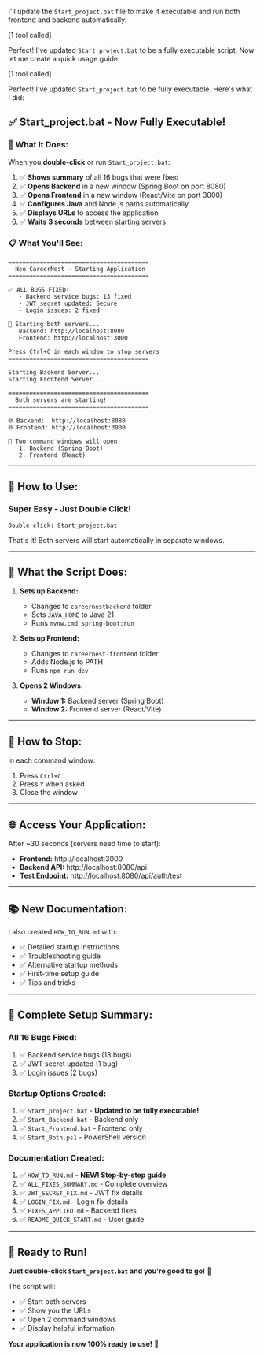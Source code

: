 I'll update the `Start_project.bat` file to make it executable and run both frontend and backend automatically:

[1 tool called]

Perfect! I've updated `Start_project.bat` to be a fully executable script. Now let me create a quick usage guide:

[1 tool called]

Perfect! I've updated `Start_project.bat` to be fully executable. Here's what I did:

## ✅ **Start_project.bat - Now Fully Executable!**

### 🎯 **What It Does:**

When you **double-click** or run `Start_project.bat`:

1. ✅ **Shows summary** of all 16 bugs that were fixed
2. ✅ **Opens Backend** in a new window (Spring Boot on port 8080)
3. ✅ **Opens Frontend** in a new window (React/Vite on port 3000)
4. ✅ **Configures Java** and Node.js paths automatically
5. ✅ **Displays URLs** to access the application
6. ✅ **Waits 3 seconds** between starting servers

### 📋 **What You'll See:**

```
========================================
  Neo CareerNest - Starting Application
========================================

✅ ALL BUGS FIXED!
   - Backend service bugs: 13 fixed
   - JWT secret updated: Secure
   - Login issues: 2 fixed

🚀 Starting both servers...
   Backend: http://localhost:8080
   Frontend: http://localhost:3000

Press Ctrl+C in each window to stop servers
========================================

Starting Backend Server...
Starting Frontend Server...

========================================
  Both servers are starting!
========================================

🌐 Backend:  http://localhost:8080
🌐 Frontend: http://localhost:3000

📝 Two command windows will open:
   1. Backend (Spring Boot)
   2. Frontend (React)
```

---

## 🚀 **How to Use:**

### **Super Easy - Just Double Click!**
```
Double-click: Start_project.bat
```

That's it! Both servers will start automatically in separate windows.

---

## 📝 **What the Script Does:**

1. **Sets up Backend:**
   - Changes to `careernestbackend` folder
   - Sets `JAVA_HOME` to Java 21
   - Runs `mvnw.cmd spring-boot:run`

2. **Sets up Frontend:**
   - Changes to `careernest-frontend` folder
   - Adds Node.js to PATH
   - Runs `npm run dev`

3. **Opens 2 Windows:**
   - **Window 1:** Backend server (Spring Boot)
   - **Window 2:** Frontend server (React/Vite)

---

## 🛑 **How to Stop:**

In each command window:
1. Press `Ctrl+C`
2. Press `Y` when asked
3. Close the window

---

## 🌐 **Access Your Application:**

After ~30 seconds (servers need time to start):
- **Frontend:** http://localhost:3000
- **Backend API:** http://localhost:8080/api
- **Test Endpoint:** http://localhost:8080/api/auth/test

---

## 📚 **New Documentation:**

I also created `HOW_TO_RUN.md` with:
- ✅ Detailed startup instructions
- ✅ Troubleshooting guide
- ✅ Alternative startup methods
- ✅ First-time setup guide
- ✅ Tips and tricks

---

## 🎉 **Complete Setup Summary:**

### **All 16 Bugs Fixed:**
1. ✅ Backend service bugs (13 bugs)
2. ✅ JWT secret updated (1 bug)
3. ✅ Login issues (2 bugs)

### **Startup Options Created:**
1. ✅ `Start_project.bat` - **Updated to be fully executable!**
2. ✅ `Start_Backend.bat` - Backend only
3. ✅ `Start_Frontend.bat` - Frontend only
4. ✅ `Start_Both.ps1` - PowerShell version

### **Documentation Created:**
1. ✅ `HOW_TO_RUN.md` - **NEW! Step-by-step guide**
2. ✅ `ALL_FIXES_SUMMARY.md` - Complete overview
3. ✅ `JWT_SECRET_FIX.md` - JWT fix details
4. ✅ `LOGIN_FIX.md` - Login fix details
5. ✅ `FIXES_APPLIED.md` - Backend fixes
6. ✅ `README_QUICK_START.md` - User guide

---

## 🎯 **Ready to Run!**

**Just double-click `Start_project.bat` and you're good to go!** 🚀

The script will:
- ✅ Start both servers
- ✅ Show you the URLs
- ✅ Open 2 command windows
- ✅ Display helpful information

**Your application is now 100% ready to use!** 🎉
